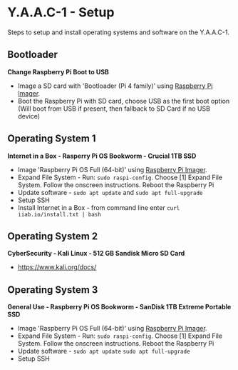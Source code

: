 <!-- ======================================== yaac1-setup.md Start ======================================== -->


<!-- ------------------------------ Intro Start ------------------------------ -->

# Y.A.A.C-1 - Setup

Steps to setup and install operating systems and software on the Y.A.A.C-1.

<!-- ------------------------------ Intro End ------------------------------ -->


<!-- ------------------------------ Overview Start ------------------------------ -->

<!-- ------------------------------ Overview End ------------------------------ -->


<!-- ------------------------------ Bootloader Start ------------------------------ -->

## Bootloader

**Change Raspberry Pi Boot to USB**
* Image a SD card with 'Bootloader (Pi 4 family)' using [Raspberry Pi Imager](https://www.raspberrypi.com/software/).
* Boot the Raspberry Pi with SD card, choose USB as the first boot option (Will boot from USB if present, then fallback to SD Card if no USB device)

<!-- ------------------------------ Bootloader End ------------------------------ -->


<!-- ------------------------------ OS 1 Start ------------------------------ -->

## Operating System 1

**Internet in a Box - Rasperry Pi OS Bookworm - Crucial 1TB SSD**
* Image 'Raspberry Pi OS Full (64-bit)' using [Raspberry Pi Imager](https://www.raspberrypi.com/software/).
* Expand File System - Run: `sudo raspi-config`. Choose [1] Expand File System. Follow the onscreen instructions. Reboot the Raspberry Pi
* Update software - `sudo apt update` and `sudo apt full-upgrade`
* Setup SSH
* Install Internet in a Box - from command line enter `curl iiab.io/install.txt | bash`

<!-- ------------------------------ OS 1 End ------------------------------ -->


<!-- ------------------------------ OS 2 Start ------------------------------ -->

## Operating System 2

**CyberSecurity - Kali Linux - 512 GB Sandisk Micro SD Card**
* https://www.kali.org/docs/

<!-- ------------------------------ OS 2 End ------------------------------ -->


<!-- ------------------------------ OS 3 Start ------------------------------ -->

## Operating System 3
**General Use - Raspberry Pi OS Bookworm - SanDisk 1TB Extreme Portable SSD**

* Image 'Raspberry Pi OS Full (64-bit)' using [Raspberry Pi Imager](https://www.raspberrypi.com/software/).
* Expand File System - Run: `sudo raspi-config`. Choose [1] Expand File System. Follow the onscreen instructions. Reboot the Raspberry Pi
* Update software - `sudo apt update` `sudo apt full-upgrade`
* Setup SSH

<!-- ------------------------------ OS 3 End ------------------------------ -->


<!-- ------------------------------ Outro Start ------------------------------ -->

<!-- ------------------------------ Outro End ------------------------------ -->


<!-- ======================================== yaac1-setup.md End ======================================== -->
